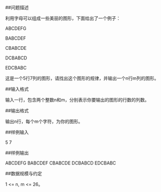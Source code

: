 
##问题描述

利用字母可以组成一些美丽的图形，下面给出了一个例子：

ABCDEFG

BABCDEF

CBABCDE

DCBABCD

EDCBABC

这是一个5行7列的图形，请找出这个图形的规律，并输出一个n行m列的图形。

##输入格式

输入一行，包含两个整数n和m，分别表示你要输出的图形的行数的列数。

##输出格式

输出n行，每个m个字符，为你的图形。

##样例输入

5 7

##样例输出

ABCDEFG
BABCDEF
CBABCDE
DCBABCD
EDCBABC

##数据规模与约定

1 <= n, m <= 26。
